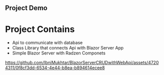## Project Demo
<H1>Project Contains</H1>
<ul>
  <li>Api to communicate with database</li>
  <li>Class Library that connects Api with Blazor Server App</li>
  <li>Simple Blazor Server with Radzen Componets</li>
</ul>

https://github.com/IbniMukhtar/BlazorServerCRUDwithWebApi/assets/47204311/0f8cf3dd-6534-4e44-b8ea-b894614ecee8

